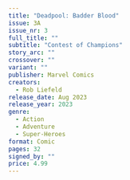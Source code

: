 ```yaml
---
title: "Deadpool: Badder Blood"
issue: 3A
issue_nr: 3
full_title: ""
subtitle: "Contest of Champions"
story_arc: ""
crossover: ""
variant: ""
publisher: Marvel Comics
creators:
  - Rob Liefeld
release_date: Aug 2023
release_year: 2023
genre:
  - Action
  - Adventure
  - Super-Heroes
format: Comic
pages: 32
signed_by: ""
price: 4.99
---
```

